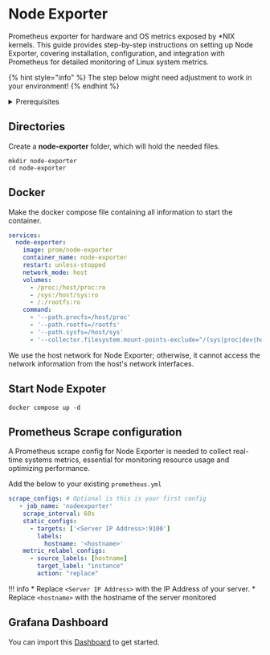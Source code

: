 # Node Exporter

Prometheus exporter for hardware and OS metrics exposed by \*NIX kernels. This guide provides step-by-step instructions on setting up Node Exporter, covering installation, configuration, and integration with Prometheus for detailed monitoring of Linux system metrics.

{% hint style="info" %}
The step below might need adjustment to work in your environment!
{% endhint %}

<details>

<summary>Prerequisites</summary>

* Docker installed on your server

</details>

## Directories

Create a **node-exporter** folder, which will hold the needed files.

```shell
mkdir node-exporter
cd node-exporter
```

## Docker

Make the docker compose file containing all information to start the container.

```yaml
services:
  node-exporter:
    image: prom/node-exporter
    container_name: node-exporter
    restart: unless-stopped
    network_mode: host
    volumes:
      - /proc:/host/proc:ro
      - /sys:/host/sys:ro
      - /:/rootfs:ro
    command:
      - '--path.procfs=/host/proc'
      - '--path.rootfs=/rootfs'
      - '--path.sysfs=/host/sys'
      - '--collector.filesystem.mount-points-exclude=^/(sys|proc|dev|host|etc)($$|/)'
```

We use the host network for Node Exporter; otherwise, it cannot access the network information from the host's network interfaces.

## Start Node Expoter

```shell
docker compose up -d
```

## Prometheus Scrape configuration

A Prometheus scrape config for Node Exporter is needed to collect real-time systems metrics, essential for monitoring resource usage and optimizing performance.

Add the below to your existing `prometheus.yml`

```yaml
scrape_configs: # Optional is this is your first config
   - job_name: 'nodeexporter'
    scrape_interval: 60s
    static_configs:
      - targets: ['<Server IP Address>:9100']
        labels:
          hostname: '<hostname>'
    metric_relabel_configs:
      - source_labels: [hostname]
        target_label: "instance"
        action: "replace"
```

!!! info \* Replace `<Server IP Address>` with the IP Address of your server. \* Replace `<hostname>` with the hostname of the server monitored

## Grafana Dashboard

You can import this [Dashboard](https://github.com/svenvg93/Grafana-Dashboard/tree/master/node\_expoter) to get started.
